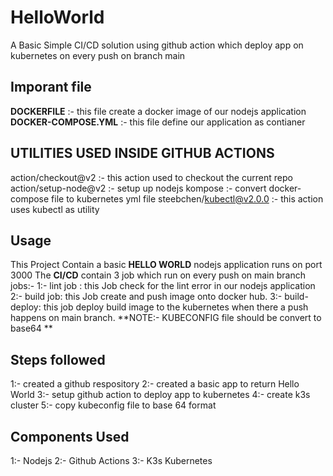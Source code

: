 # HelloWorld

A Basic Simple CI/CD solution using github action which deploy app on kubernetes on every push on branch main

## Imporant file

**DOCKERFILE** :- this file create a docker image of our nodejs application 
**DOCKER-COMPOSE.YML** :- this file define our application as contianer

## UTILITIES USED INSIDE GITHUB ACTIONS

action/checkout@v2 :- this action used to checkout the current repo
action/setup-node@v2 :- setup up nodejs 
kompose :- convert docker-compose file to kubernetes yml file
steebchen/kubectl@v2.0.0 :- this action uses kubectl as utility


## Usage
This Project Contain a basic **HELLO WORLD** nodejs application runs on port 3000
The **CI/CD** contain 3 job which run on every push on main branch
jobs:-
  1:- lint job : this Job check for the lint error in our  nodejs application
  2:- build job: this Job create and push image onto docker hub. 
  3:- build-deploy: this job deploy build image to the kubernetes when there a push happens on main branch.
**NOTE:- KUBECONFIG file should be convert to base64 **

## Steps followed

1:- created  a github respository
2:- created a basic app to return Hello World
3:- setup github action to deploy app to kubernetes
4:- create k3s  cluster
5:- copy kubeconfig file to base 64  format

## Components Used

1:- Nodejs
2:- Github Actions
3:- K3s Kubernetes
